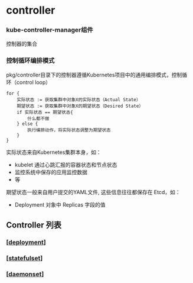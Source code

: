 # controller


### kube-controller-manager组件

控制器的集合


### 控制循环编排模式

pkg/controller目录下的控制器遵循Kubernetes项目中的通用编排模式，控制循环（control loop）

```
for { 
    实际状态 := 获取集群中对象X的实际状态（Actual State） 
    期望状态 := 获取集群中对象X的期望状态（Desired State） 
    if 实际状态 == 期望状态{ 
        什么都不做 
    } else { 
        执行编排动作，将实际状态调整为期望状态 
    }
}
```

实际状态来自Kubernetes集群本身，如：

* kubelet 通过心跳汇报的容器状态和节点状态
* 监控系统中保存的应用监控数据
* 等
  
期望状态一般来自用户提交的YAML文件, 这些信息往往都保存在 Etcd，如：

* Deployment 对象中 Replicas 字段的值

## Controller 列表

###  [[deployment]]

### [[statefulset]]

### [[daemonset]]


[//begin]: # "Autogenerated link references for markdown compatibility"
[deployment]: controller\deployment "deployment"
[statefulset]: controller\statefulset "statefulset"
[daemonset]: controller\daemonset "daemonset"
[//end]: # "Autogenerated link references"
